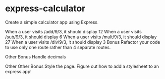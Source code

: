 # express-calculator

Create a simple calculator app using Express.

When a user visits /add/9/3, it should display 12
When a user visits /sub/9/3, it should display 6
When a user visits /mult/9/3, it should display 27
When a user visits /div/9/3, it should display 3
Bonus Refactor your code to use only one route rather than 4 separate routes.

Other Bonus Handle decimals

Other Other Bonus Style the page. Figure out how to add a stylesheet to an express app!